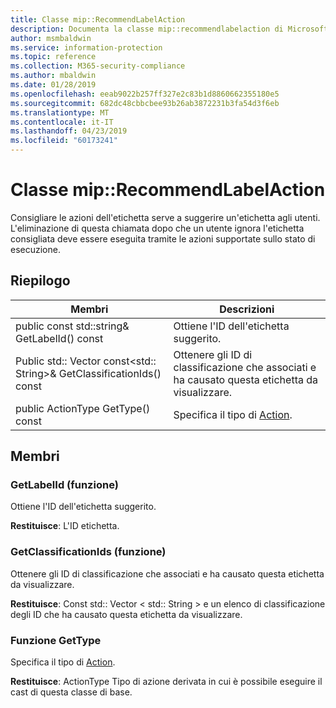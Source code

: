 ```yaml
---
title: Classe mip::RecommendLabelAction
description: Documenta la classe mip::recommendlabelaction di Microsoft Information Protection (MIP) SDK.
author: msmbaldwin
ms.service: information-protection
ms.topic: reference
ms.collection: M365-security-compliance
ms.author: mbaldwin
ms.date: 01/28/2019
ms.openlocfilehash: eeab9022b257ff327e2c83b1d8860662355180e5
ms.sourcegitcommit: 682dc48cbbcbee93b26ab3872231b3fa54d3f6eb
ms.translationtype: MT
ms.contentlocale: it-IT
ms.lasthandoff: 04/23/2019
ms.locfileid: "60173241"
---
```

# <a name="class-miprecommendlabelaction"></a>Classe mip::RecommendLabelAction 
Consigliare le azioni dell'etichetta serve a suggerire un'etichetta agli utenti. L'eliminazione di questa chiamata dopo che un utente ignora l'etichetta consigliata deve essere eseguita tramite le azioni supportate sullo stato di esecuzione.
  
## <a name="summary"></a>Riepilogo
 Membri                        | Descrizioni                                
--------------------------------|---------------------------------------------
public const std::string& GetLabelId() const  |  Ottiene l'ID dell'etichetta suggerito.
Public std:: Vector const\<std:: String\>& GetClassificationIds() const  |  Ottenere gli ID di classificazione che associati e ha causato questa etichetta da visualizzare.
public ActionType GetType() const  |  Specifica il tipo di [Action](class_mip_action.md).

## <a name="members"></a>Membri
  
### <a name="getlabelid-function"></a>GetLabelId (funzione)
Ottiene l'ID dell'etichetta suggerito.

  
**Restituisce**: L'ID etichetta.
  
### <a name="getclassificationids-function"></a>GetClassificationIds (funzione)
Ottenere gli ID di classificazione che associati e ha causato questa etichetta da visualizzare.

  
**Restituisce**: Const std:: Vector < std:: String > e un elenco di classificazione degli ID che ha causato questa etichetta da visualizzare.

### <a name="gettype-function"></a>Funzione GetType    
Specifica il tipo di [Action](class_mip_action.md).  

**Restituisce**: ActionType Tipo di azione derivata in cui è possibile eseguire il cast di questa classe di base.
